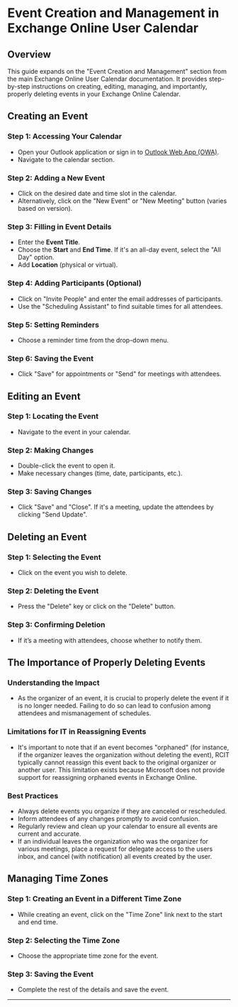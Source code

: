 # Event Creation and Management in Exchange Online User Calendar

## Overview
This guide expands on the "Event Creation and Management" section from the main Exchange Online User Calendar documentation. It provides step-by-step instructions on creating, editing, managing, and importantly, properly deleting events in your Exchange Online Calendar.

## Creating an Event

### Step 1: Accessing Your Calendar
- Open your Outlook application or sign in to [Outlook Web App (OWA)](https://outlook.office.com).
- Navigate to the calendar section.

### Step 2: Adding a New Event
- Click on the desired date and time slot in the calendar.
- Alternatively, click on the "New Event" or "New Meeting" button (varies based on version).

### Step 3: Filling in Event Details
- Enter the **Event Title**.
- Choose the **Start** and **End Time**. If it's an all-day event, select the "All Day" option.
- Add **Location** (physical or virtual).

### Step 4: Adding Participants (Optional)
- Click on "Invite People" and enter the email addresses of participants.
- Use the "Scheduling Assistant" to find suitable times for all attendees.

### Step 5: Setting Reminders
- Choose a reminder time from the drop-down menu.

### Step 6: Saving the Event
- Click "Save" for appointments or "Send" for meetings with attendees.

## Editing an Event

### Step 1: Locating the Event
- Navigate to the event in your calendar.

### Step 2: Making Changes
- Double-click the event to open it.
- Make necessary changes (time, date, participants, etc.).

### Step 3: Saving Changes
- Click "Save" and "Close". If it's a meeting, update the attendees by clicking "Send Update".

## Deleting an Event

### Step 1: Selecting the Event
- Click on the event you wish to delete.

### Step 2: Deleting the Event
- Press the "Delete" key or click on the "Delete" button.

### Step 3: Confirming Deletion
- If it’s a meeting with attendees, choose whether to notify them.

## The Importance of Properly Deleting Events

### Understanding the Impact
- As the organizer of an event, it is crucial to properly delete the event if it is no longer needed. Failing to do so can lead to confusion among attendees and mismanagement of schedules.

### Limitations for IT in Reassigning Events
- It's important to note that if an event becomes "orphaned" (for instance, if the organizer leaves the organization without deleting the event), RCIT typically cannot reassign this event back to the original organizer or another user. This limitation exists because Microsoft does not provide support for reassigning orphaned events in Exchange Online.

### Best Practices
- Always delete events you organize if they are canceled or rescheduled.
- Inform attendees of any changes promptly to avoid confusion.
- Regularly review and clean up your calendar to ensure all events are current and accurate.
- If an individual leaves the organization who was the organizer for various meetings, place a request for delegate access to the users inbox, and cancel (with notification) all events created by the user.

## Managing Time Zones

### Step 1: Creating an Event in a Different Time Zone
- While creating an event, click on the "Time Zone" link next to the start and end time.

### Step 2: Selecting the Time Zone
- Choose the appropriate time zone for the event.

### Step 3: Saving the Event
- Complete the rest of the details and save the event.

---

